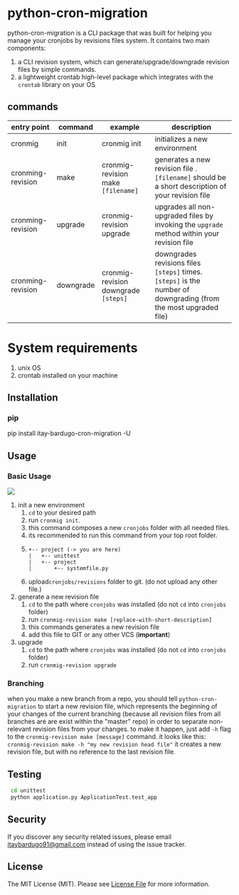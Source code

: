 # python-cron-migration
python-cron-migration is a CLI package that was built for helping you manage your cronjobs by revisions files system.
It contains two main components:
1. a CLI revision system, which can generate/upgrade/downgrade revision files by simple commands.
2. a lightweight crontab high-level package which integrates with the `crontab` library on your OS


## commands 
| entry point | command | example | description |
| ----------- |---------|------|-------------|
| cronmig | init | cronmig init | initializes a new environment |
| cronming-revision | make | cronmig-revision make `[filename]` | generates a new revision file . `[filename]` should be a short description of your revision file|
| cronming-revision | upgrade | cronmig-revision upgrade | upgrades all non-upgraded files by invoking the `upgrade` method within your revision file |
| cronming-revision | downgrade | cronmig-revision downgrade `[steps]`  | downgrades revisions files `[steps]` times. `[steps]` is the number of downgrading (from the most upgraded file) | 

 

# System requirements
1. unix OS
2. crontab installed on your machine 

## Installation

### pip
pip install itay-bardugo-cron-migration -U


## Usage
### Basic Usage
![](docs/readme.gif)
1. init a new environment
    1. `cd` to your desired path
    1. run `cronmig init`.
    1. this command composes a new `cronjobs` folder with all needed files.
    1. its recommended to run this command from your top root folder.
    1. 
        ```
        +-- project (-> you are here)
        |   +-- unittest
        |   +-- project
        |       +-- systemfile.py
        ```
   1. upload`cronjobs/revisions` folder to git. (do not upload any other file.)
1. generate a new revision file
    1. `cd` to the path where `cronjobs` was installed (do not `cd` into `cronjobs` folder)
    1.  run `cronmig-revision make [replace-with-short-description]`
    1.  this commands generates a new revision file
    1.  add this file to GIT or any other VCS (**important**)
1. upgrade 
    1. `cd` to the path where `cronjobs` was installed (do not `cd` into `cronjobs` folder)
    1.  run `cronmig-revision upgrade`

### Branching
when you make a new branch from a repo, you should tell `python-cron-migration` to start a new revision file, which represents the 
beginning of your changes of the current branching (because all revision files from all branches are are exist within the "master" repo)
in order to separate non-relevant revision files from your changes.
to make it happen, just add `-h` flag to the `cronmig-revision make [message]` command.
it looks like this:
`cronmig-revision make -h "my new revision head file"`
it creates a new revision file, but with no reference to the last revision file.

 
## Testing

``` bash
 cd unittest
 python application.py ApplicationTest.test_app  
```

## Security

If you discover any security related issues, please email itaybardugo91@gmail.com instead of using the issue tracker.


## License

The MIT License (MIT). Please see [License File](LICENSE) for more information.
